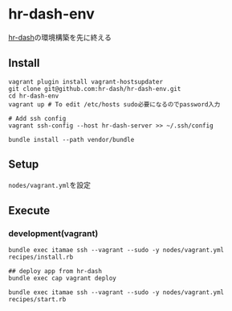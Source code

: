# hr-dash-env

[hr-dash](https://github.com/hr-dash/hr-dash)の環境構築を先に終える

## Install
```
vagrant plugin install vagrant-hostsupdater
git clone git@github.com:hr-dash/hr-dash-env.git
cd hr-dash-env
vagrant up # To edit /etc/hosts sudo必要になるのでpassword入力

# Add ssh config
vagrant ssh-config --host hr-dash-server >> ~/.ssh/config
```

```
bundle install --path vendor/bundle
```

## Setup
`nodes/vagrant.yml`を設定

## Execute
### development(vagrant)
```
bundle exec itamae ssh --vagrant --sudo -y nodes/vagrant.yml recipes/install.rb

## deploy app from hr-dash
bundle exec cap vagrant deploy

bundle exec itamae ssh --vagrant --sudo -y nodes/vagrant.yml recipes/start.rb
```
